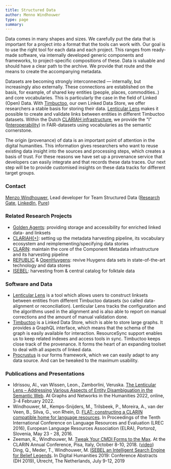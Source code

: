 ```yaml
---
title: Structured Data
author: Menno Windhouwer
type: page
summary:
---
```

Data comes in many shapes and sizes. We carefully put the data that is important for a project into a format that the tools can work with. Our goal is to use the right tool for each data and each project. This ranges from ready-made software, via internally developed generic components and frameworks, to project-specific compositions of these. Data is valuable and should have a clear path to the archive. We provide that route and the means to create the accompanying metadata.

Datasets are becoming strongly interconnected — internally, but increasingly also externally. These connections are established on the basis, for example, of shared key entities (people, places, commodities..) and core vocabularies. This is particularly the case in the field of Linked (Open) Data. With [Timbuctoo](https://github.com/HuygensING/timbuctoo), our own Linked Data Store, we offer researchers a stable basis for storing their data. [Lenticular Lens](https://lenticularlens.org/) makes it possible to create and validate links between entities in different Timbuctoo datasets. Within the Dutch [CLARIAH infrastructure](https://clariah.nl), we provide the "I" ([Interoperability](https://www.go-fair.org/fair-principles/i1-metadata-use-formal-accessible-shared-broadly-applicable-language-knowledge-representation/)) in FAIR-datasets using vocabularies as the semantic cornerstone.

The origin (provenance) of data is an important point of attention in the digital humanities. This information gives researchers who want to reuse existing data insight into the sources and processing steps, which creates a basis of trust. For these reasons we have set up a provenance service that developers can easily integrate and that records these data traces. Our next step will be to provide customised insights on these data tracks for different target groups.

### Contact

[Menzo Windhouwer](mailto:menzo.windhouwer@di.huc.knaw.nl), Lead developer for Team Structured Data ([Research Gate](https://www.researchgate.net/profile/Menzo-Windhouwer), [LinkedIn](https://www.linkedin.com/in/mwindhouwer/?originalSubdomain=nl), [Pure](https://pure.knaw.nl/portal/nl/persons/menzo-windhouwer))

### Related Research Projects

* [Golden Agents](https://www.goldenagents.org/): providing storage and accessibility for enriched linked data- and linksets
* [CLARIAH(+)](https://www.clariah.nl/): setting up the metadata harvesting pipeline, its vocabulary ecosystem and reimplementing/specifying data stories
* [CLARIN](https://www.clarin.eu/): maintain the core of the Component Metadata infrastructure and its harvesting pipeline
* [REPUBLIC](https://republic.huygens.knaw.nl/) & [OpenHuygens](https://www.huygens.knaw.nl/en/openhuygens-nl-hits-the-ground-running-thanks-to-fonds-knaw-instituten/): revive Huygens data sets in state-of-the-art technology and data stores
* [ISEBEL](http://search.isebel.eu/): harvesting from & central catalog for folktale data

### Software and Data

* [Lenticular Lens](https://lenticularlens.org/) is a tool which allows users to construct linksets between entities from different Timbuctoo datasets (so called data-alignment or reconciliation). Lenticular Lens tracks the configuration and the algorithms used in the alignment and is also able to report on manual corrections and the amount of manual validation done.
* [Timbuctoo](https://github.com/HuygensING/timbuctoo) is a Linked Data Store, which is able to store large graphs. It provides a GraphQL interface, which means that the schema of the graph is easily available for interaction. ResourceSync support enables us to keep related indexes and access tools in sync. Timbuctoo keeps close track of the provenance. It forms the heart of an expanding toolset to deal with all aspects of linked data.
* [Procrustus](https://github.com/knaw-huc/clariah-cmdi-forms) is our forms framework, which we can easily adapt to any data source. And can be tweaked to the maximum usability.


### Publications and Presentations

* Idrissou, Al., van Wissen, Leon., Zamborlini, Veruska. [The Lenticular Lens – Addressing Various Aspects of Entity Disambiguation in the Semantic Web](https://graphentechnologien.hypotheses.org/files/2022/01/The_Lenticular_Lens_large_Addressing_Various_Aspects_of_etc-Idrissou_Wissen_Zamborlini.pdf). At Graphs and Networks in the Humanities 2022, online, 3-4 February 2022.
* Windhouwer, M., Kemps-Snijders, M., Trilsbeek, P., Moreira, A., van der Veen, B., Silva, G., von Rhein, D. [FLAT: constructing a CLARIN compatible home for language resources](http://www.lrec-conf.org/proceedings/lrec2016/summaries/476.html). In Proceedings of the Tenth International Conference on Language Resources and Evaluation (LREC 2016), European Language Resources Association (ELRA), Portorož, Slovenia, May 23 - 28, 2016.
* Zeeman, R., Windhouwer, M. [Tweak Your CMDI Forms to the Max](https://office.clarin.eu/v/CE-2018-1292-CLARIN2018_ConferenceProceedings.pdf#page=102). At the CLARIN Annual Conference, Pisa, Italy, October 8-10, 2018. ([video](http://videolectures.net/clarinannualconference2018_zeeman_tweak/)) 			
Ding, Q., Meder, T., Windhouwer, M. [ISEBEL an Intelligent Search Engine for Belief Legends](https://dev.clariah.nl/files/dh2019/boa/0439.html). In Digital Humanities 2019: Conference Abstracts (DH 2019), Utrecht, The Netherlands, July 9-12, 2019	
